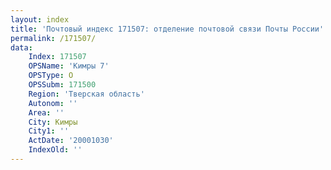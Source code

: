 ```yaml
---
layout: index
title: 'Почтовый индекс 171507: отделение почтовой связи Почты России'
permalink: /171507/
data:
    Index: 171507
    OPSName: 'Кимры 7'
    OPSType: О
    OPSSubm: 171500
    Region: 'Тверская область'
    Autonom: ''
    Area: ''
    City: Кимры
    City1: ''
    ActDate: '20001030'
    IndexOld: ''
---
```

